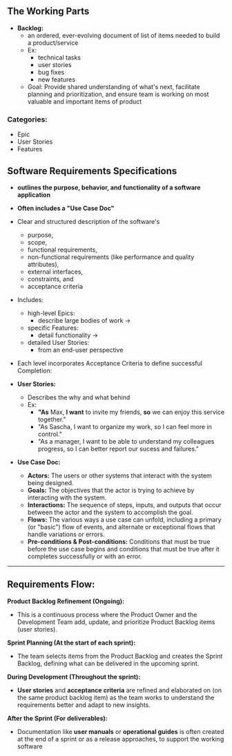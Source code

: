 ## The Working Parts
- **Backlog:**
	- an ordered, ever-evolving document of list of items needed to build a product/service
	- Ex:
		- technical tasks
		- user stories
		- bug fixes
		- new features
	- Goal: Provide shared understanding of what's next, facilitate planning and prioritization, and ensure team is working on most valuable and important items of product


### Categories:
- Epic
- User Stories
- Features
## Software Requirements Specifications
- **outlines the purpose, behavior, and functionality of a software application**
- **Often includes a "Use Case Doc"**

- Clear and structured description of the software's
	- purpose,
	- scope,
	- functional requirements,
	- non-functional requirements (like performance and quality attributes),
	- external interfaces,
	- constraints, and
	- acceptance criteria

- Includes:
	- high-level Epics:
		- describe large bodies of work ->
	- specific Features:
		- detail functionality ->
	- detailed User Stories:
		- from an end-user perspective
- Each level incorporates Acceptance Criteria to define successful Completion:

- **User Stories:**
	- Describes the why and what behind
	- Ex:
		- **"As** Max, **I want** to invite my friends, **so** we can enjoy this service together."
		- "As Sascha, I want to organize my work, so I can feel more in control."
		- "As a manager, I want to be able to understand my colleagues progress, so I can better report our sucess and failures."
- **Use Case Doc:**
	- **Actors:** The users or other systems that interact with the system being designed. 
	- **Goals:** The objectives that the actor is trying to achieve by interacting with the system. 
	- **Interactions:** The sequence of steps, inputs, and outputs that occur between the actor and the system to accomplish the goal. 
	- **Flows:** The various ways a use case can unfold, including a primary (or "basic") flow of events, and alternate or exceptional flows that handle variations or errors. 
	- **Pre-conditions & Post-conditions:** Conditions that must be true before the use case begins and conditions that must be true after it completes successfully or with an error.

<hr>

## Requirements Flow:

**Product Backlog Refinement (Ongoing):**
- This is a continuous process where the Product Owner and the Development Team add, update, and prioritize Product Backlog items (user stories). 

**Sprint Planning (At the start of each sprint):**
- The team selects items from the Product Backlog and creates the Sprint Backlog, defining what can be delivered in the upcoming sprint. 

**During Development (Throughout the sprint):**
- **User stories** and **acceptance criteria** are refined and elaborated on (on the same product backlog item) as the team works to understand the requirements better and adapt to new insights. 

**After the Sprint (For deliverables):**
- Documentation like **user manuals** or **operational guides** is often created at the end of a sprint or as a release approaches, to support the working software
